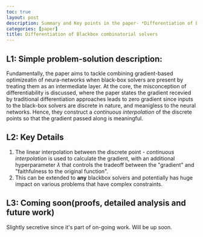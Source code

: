 ```yaml
---
toc: true
layout: post
description: Summary and Key points in the paper- *Differentiation of Blackbox combinatorial solvers*.
categories: [paper]
title: Differentiation of Blackbox combinatorial solvers
---
```


## L1: Simple problem-solution description: 

Fundamentally, the paper aims to tackle combining gradient-based optimizeatin of neura-networks when black-box solvers are present by treating them as an intermediate layer. At the core, the misconception of differentiability is discussed, where the paper states the gradient recevied by traditional differentiation approaches leads to zero gradient since inputs to the black-box solvers are discrete in nature, and meanigless to the neural networks. Hence, they construct a *continuous interpolation* of the discrete points so that the gradient passed along is meaningful.

## L2: Key Details

1. The linear interpolation between the discrete point - *continuous interpolation* is used to calculate the gradient, with an additional hyperparameter $\lambda$ that controls the tradeoff between the "gradient" and "faithfulness to the original function".
2. This can be extended to **any** blackbox solvers and potentially has huge impact on various problems that have complex constraints.


## L3: Coming soon(proofs, detailed analysis and future work)

Slightly secretive since it's part of on-going work. Will be up soon.
